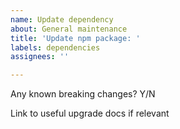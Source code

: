 ```yaml
---
name: Update dependency
about: General maintenance
title: 'Update npm package: '
labels: dependencies
assignees: ''

---
```


Any known breaking changes? Y/N

Link to useful upgrade docs if relevant

